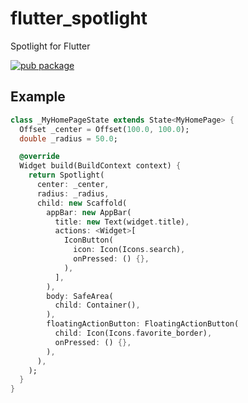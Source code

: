 # flutter_spotlight

Spotlight for Flutter

[![pub package](https://img.shieflutter_spotlightlds.io/pub/v/flutter_spotlight.svg)](https://pub.dartlang.org/packages/flutter_spotlight)

## Example

```dart
class _MyHomePageState extends State<MyHomePage> {
  Offset _center = Offset(100.0, 100.0);
  double _radius = 50.0;

  @override
  Widget build(BuildContext context) {
    return Spotlight(
      center: _center,
      radius: _radius,
      child: new Scaffold(
        appBar: new AppBar(
          title: new Text(widget.title),
          actions: <Widget>[
            IconButton(
              icon: Icon(Icons.search),
              onPressed: () {},
            ),
          ],
        ),
        body: SafeArea(
          child: Container(),
        ),
        floatingActionButton: FloatingActionButton(
          child: Icon(Icons.favorite_border),
          onPressed: () {},
        ),
      ),
    );
  }
}
```